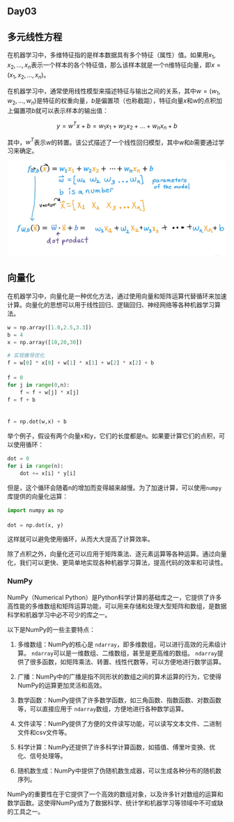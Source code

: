 ## Day03

## 多元线性方程

在机器学习中，多维特征指的是样本数据具有多个特征（属性）值。如果用$x_{1}, x_{2}, ..., x_{n}$表示一个样本的各个特征值，那么该样本就是一个n维特征向量，即$x = (x_{1}, x_{2}, ..., x_{n})$。

在机器学习中，通常使用线性模型来描述特征与输出之间的关系，其中$w = (w_{1}, w_{2}, ..., w_{n})$是特征的权重向量，$b$是偏置项（也称截距），特征向量$x$和$w$的点积加上偏置项$b$就可以表示样本的输出值：

$$y = w^{T}x + b = w_{1}x_{1} + w_{2}x_{2} + ... + w_{n}x_{n} + b$$

其中，$w^{T}$表示$w$的转置。该公式描述了一个线性回归模型，其中$w$和$b$需要通过学习来确定。

<img src="../images/uTools_1682342227975.png"/>

## 向量化

在机器学习中，向量化是一种优化方法，通过使用向量和矩阵运算代替循环来加速计算。向量化的思想可以用于线性回归、逻辑回归、神经网络等各种机器学习算法。

```python
w = np.array([1.0,2.5,3.3])
b = 4
x = np.array([10,20,30])
```

```python
# 实现推导优化
f = w[0] * x[0] + w[1] * x[1] + w[2] * x[2] + b

f = 0
for j in range(0,n):
    f = f + w[j] * x[j]
f = f + b


f = np.dot(w,x) + b
```



举个例子，假设有两个向量x和y，它们的长度都是n。如果要计算它们的点积，可以使用循环：

```python
dot = 0
for i in range(n):
    dot += x[i] * y[i]
```

但是，这个循环会随着n的增加而变得越来越慢。为了加速计算，可以使用`numpy`库提供的向量化运算：

```python
import numpy as np

dot = np.dot(x, y)
```

这样就可以避免使用循环，从而大大提高了计算效率。

除了点积之外，向量化还可以应用于矩阵乘法、逐元素运算等各种运算。通过向量化，我们可以更快、更简单地实现各种机器学习算法，提高代码的效率和可读性。

### NumPy

NumPy（Numerical Python）是Python科学计算的基础库之一，它提供了许多高性能的多维数组和矩阵运算功能，可以用来存储和处理大型矩阵和数组，是数据科学和机器学习中必不可少的库之一。

以下是NumPy的一些主要特点：

1. 多维数组：NumPy的核心是 `ndarray`，即多维数组，可以进行高效的元素级计算。 `ndarray`可以是一维数组、二维数组，甚至是更高维的数组。 `ndarray`提供了很多函数，如矩阵乘法、转置、线性代数等，可以方便地进行数学运算。

2. 广播：NumPy中的广播是指不同形状的数组之间的算术运算的行为，它使得NumPy的运算更加灵活和高效。

3. 数学函数：NumPy提供了许多数学函数，如三角函数、指数函数、对数函数等，可以直接应用于 `ndarray`数组，方便地进行各种数学运算。

4. 文件读写：NumPy提供了方便的文件读写功能，可以读写文本文件、二进制文件和csv文件等。

5. 科学计算：NumPy还提供了许多科学计算函数，如插值、傅里叶变换、优化、信号处理等。

6. 随机数生成：NumPy中提供了伪随机数生成器，可以生成各种分布的随机数序列。

NumPy的重要性在于它提供了一个高效的数组对象，以及许多针对数组的运算和数学函数。这使得NumPy成为了数据科学、统计学和机器学习等领域中不可或缺的工具之一。